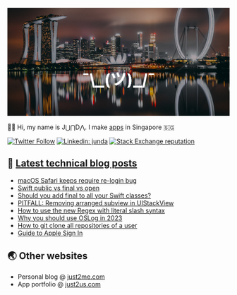 [![](https://github.com/samwize/samwize/blob/master/singapore.jpg?raw=true)](https://just2me.com/about)

👋🏻 Hi, my name is J⋃⋂D⋀. I make [apps](https://just2us.com/apps) in Singapore 🇸🇬

[![Twitter Follow](https://img.shields.io/twitter/follow/samwize?label=Follow)](https://twitter.com/samwize)
[![Linkedin: junda](https://img.shields.io/badge/-Junda-blue?style=flat-square&logo=Linkedin&logoColor=white&link=https://www.linkedin.com/in/junda/)](https://www.linkedin.com/in/junda/)
[![Stack Exchange reputation](https://img.shields.io/stackexchange/stackoverflow/r/242682)](https://stackoverflow.com/users/242682/samwize)

## 📕 [Latest technical blog posts](https://samwize.com)

<!-- BLOG-POST-LIST:START -->
- [macOS Safari keeps require re-login bug](https://samwize.com/2024/01/10/macos-safari-keeps-require-re-login-bug/)
- [Swift public vs final vs open](https://samwize.com/2023/12/29/swfit-public-vs-final-vs-open/)
- [Should you add final to all your Swift classes?](https://samwize.com/2023/12/15/should-you-add-final-to-all-your-swift-classes/)
- [PITFALL: Removing arranged subview in UIStackView](https://samwize.com/2023/10/30/pitfall-removing-arranged-subview-in-uistackview/)
- [How to use the new Regex with literal slash syntax](https://samwize.com/2023/10/01/how-to-use-the-new-regex-with-literal-slash-syntax/)
- [Why you should use OSLog in 2023](https://samwize.com/2023/07/25/why-you-should-use-oslog-in-2023/)
- [How to git clone all repositories of a user](https://samwize.com/2023/07/11/how-to-git-clone-all-repositories-of-a-user/)
- [Guide to Apple Sign In](https://samwize.com/2023/07/07/guide-to-apple-sign-in/)
<!-- BLOG-POST-LIST:END -->

## 🌏 Other websites

- Personal blog @ [just2me.com](https://just2me.com)
- App portfolio @ [just2us.com](https://just2us.com)
